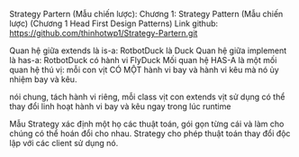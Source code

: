 Strategy Partern (Mẫu chiến lược):  Chương 1: Strategy Pattern (Mẫu chiến lược)
 (Chương 1 Head First Design Patterns)
Link github: https://github.com/thinhotwp1/Strategy-Partern.git
 
Quan hệ giữa extends là is-a: RotbotDuck là Duck
Quan hệ giữa implement là has-a: RotbotDuck có hành vi FlyDuck 
Mối quan hệ HAS-A là một mối quan hệ thú vị: mỗi con vịt CÓ MỘT hành vi bay và hành vi kêu mà nó ủy nhiệm bay và kêu.

nói chung, tách hành vi riêng, mỗi class vịt con extends vịt sử dụng có thể thay đổi linh hoạt hành vi bay và kêu ngay trong lúc runtime

Mẫu Strategy xác định một họ các thuật toán, gói gọn từng cái và làm cho chúng có thể hoán đổi cho nhau. Strategy cho phép thuật toán thay đổi độc lập với các client sử dụng nó.


